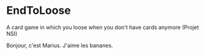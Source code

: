 # EndToLoose
A card game in which you loose when you don't have cards anymore (Projet NSI)

Bonjour, c'est Marius. J'aime les bananes.
